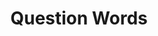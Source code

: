 ---
title: Question Words
layout: revealjs-vocabulary
category: warm-up
script: 
- Who
- Where
- When
- Why
- What
- Which
- How
- How much
- How many
- How often
- How far
---